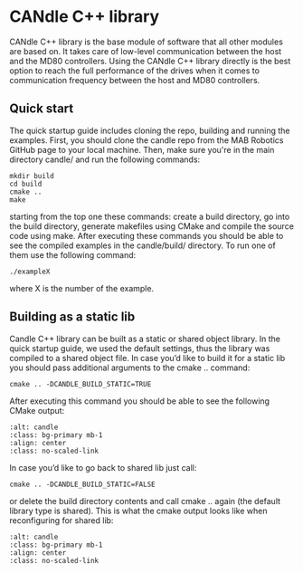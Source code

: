 # CANdle C++ library 

CANdle C++ library is the base module of software that all other modules are based on. It takes care of low-level communication between the host and the MD80 controllers. Using the CANdle C++ library directly is the best option to reach the full performance of the drives when it comes to communication frequency between the host and MD80 controllers. 

## Quick start

The quick startup guide includes cloning the repo, building and running the examples. First, you should clone the candle repo from the MAB Robotics GitHub page to your local machine. Then, make sure you're in the main directory candle/ and run the following commands:
```
mkdir build
cd build
cmake ..
make 
```
starting from the top one these commands: create a build directory, go into the build directory, generate makefiles using CMake and compile the source code using make. After executing these commands you should be able to see the compiled examples in the candle/build/ directory. To run one of them use the following command:
```
./exampleX 
```
where X is the number of the example. 

## Building as a static lib

Candle C++ library can be built as a static or shared object library. In the quick startup guide, we used the default settings, thus the library was compiled to a shared object file. In case you’d like to build it for a static lib you should pass additional arguments to the cmake .. command:
```
cmake .. -DCANDLE_BUILD_STATIC=TRUE
```
After executing this command you should be able to see the following CMake output:

```{figure} ./images/candle_build_static.png
:alt: candle
:class: bg-primary mb-1
:align: center
:class: no-scaled-link
```

In case you’d like to go back to shared lib just call: 
```
cmake .. -DCANDLE_BUILD_STATIC=FALSE
```
or delete the build directory contents and call cmake .. again (the default library type is shared). This is what the cmake output looks like when reconfiguring for shared lib: 
```{figure} ./images/candle_build_shared.png
:alt: candle
:class: bg-primary mb-1
:align: center
:class: no-scaled-link
```